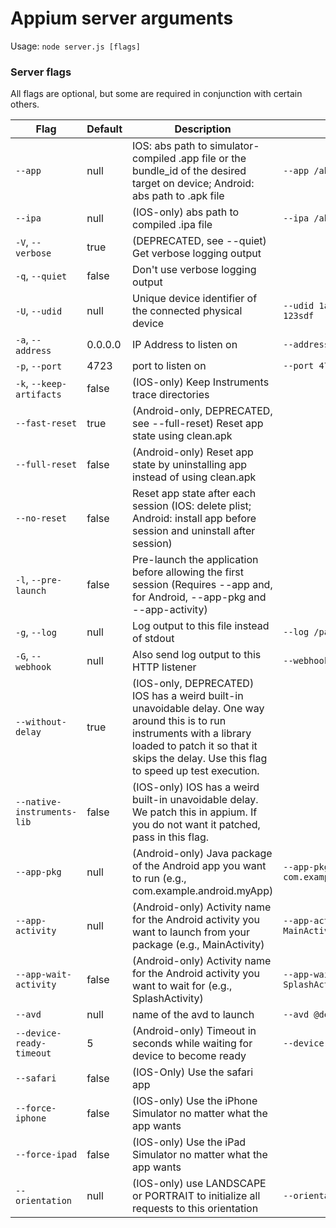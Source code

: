 Appium server arguments
==========

Usage: `node server.js [flags]`

### Server flags
All flags are optional, but some are required in conjunction with certain others.

|Flag|Default|Description|Example|
|----|-------|-----------|-------|
|`--app`|null|IOS: abs path to simulator-compiled .app file or the bundle_id of the desired target on device; Android: abs path to .apk file|`--app /abs/path/to/my.app`|
|`--ipa`|null|(IOS-only) abs path to compiled .ipa file|`--ipa /abs/path/to/my.ipa`|
|`-V`, `--verbose`|true|(DEPRECATED, see --quiet) Get verbose logging output||
|`-q`, `--quiet`|false|Don't use verbose logging output||
|`-U`, `--udid`|null|Unique device identifier of the connected physical device|`--udid 1adsf-sdfas-asdf-123sdf`|
|`-a`, `--address`|0.0.0.0|IP Address to listen on|`--address 0.0.0.0`|
|`-p`, `--port`|4723|port to listen on|`--port 4723`|
|`-k`, `--keep-artifacts`|false|(IOS-only) Keep Instruments trace directories||
|`--fast-reset`|true|(Android-only, DEPRECATED, see --full-reset) Reset app state using clean.apk||
|`--full-reset`|false|(Android-only) Reset app state by uninstalling app instead of using clean.apk||
|`--no-reset`|false|Reset app state after each session (IOS: delete plist; Android: install app before session and uninstall after session)||
|`-l`, `--pre-launch`|false|Pre-launch the application before allowing the first session (Requires --app and, for Android, --app-pkg and --app-activity)||
|`-g`, `--log`|null|Log output to this file instead of stdout|`--log /path/to/appium.log`|
|`-G`, `--webhook`|null|Also send log output to this HTTP listener|`--webhook localhost:9876`|
|`--without-delay`|true|(IOS-only, DEPRECATED) IOS has a weird built-in unavoidable delay. One way around this is to run instruments with a library loaded to patch it so that it skips the delay. Use this flag to speed up test execution.||
|`--native-instruments-lib`|false|(IOS-only) IOS has a weird built-in unavoidable delay. We patch this in appium. If you do not want it patched, pass in this flag.||
|`--app-pkg`|null|(Android-only) Java package of the Android app you want to run (e.g., com.example.android.myApp)|`--app-pkg com.example.android.myApp`|
|`--app-activity`|null|(Android-only) Activity name for the Android activity you want to launch from your package (e.g., MainActivity)|`--app-activity MainActivity`|
|`--app-wait-activity`|false|(Android-only) Activity name for the Android activity you want to wait for (e.g., SplashActivity)|`--app-wait-activity SplashActivity`|
|`--avd`|null|name of the avd to launch|`--avd @default`|
|`--device-ready-timeout`|5|(Android-only) Timeout in seconds while waiting for device to become ready|`--device-ready-timeout 5`|
|`--safari`|false|(IOS-Only) Use the safari app||
|`--force-iphone`|false|(IOS-only) Use the iPhone Simulator no matter what the app wants||
|`--force-ipad`|false|(IOS-only) Use the iPad Simulator no matter what the app wants||
|`--orientation`|null|(IOS-only) use LANDSCAPE or PORTRAIT to initialize all requests to this orientation|`--orientation LANDSCAPE`|
